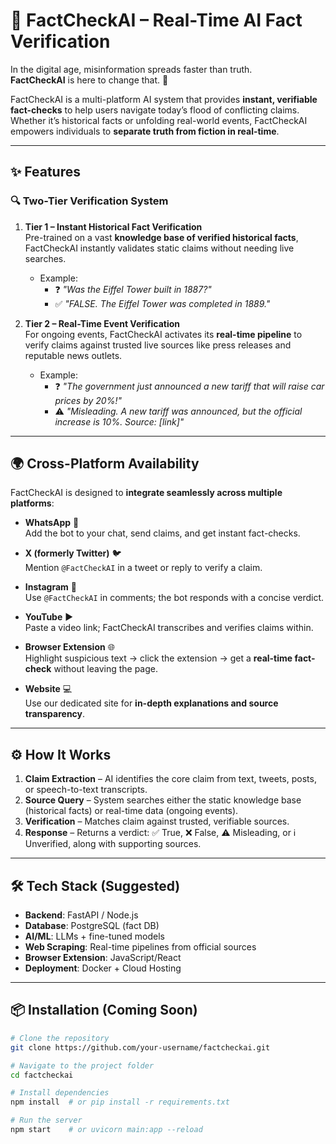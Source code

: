 # 📰 FactCheckAI – Real-Time AI Fact Verification

In the digital age, misinformation spreads faster than truth.  
**FactCheckAI** is here to change that. 🚀  

FactCheckAI is a multi-platform AI system that provides **instant, verifiable fact-checks** to help users navigate today’s flood of conflicting claims. Whether it’s historical facts or unfolding real-world events, FactCheckAI empowers individuals to **separate truth from fiction in real-time**.  

---

## ✨ Features

### 🔍 Two-Tier Verification System
1. **Tier 1 – Instant Historical Fact Verification**  
   Pre-trained on a vast **knowledge base of verified historical facts**, FactCheckAI instantly validates static claims without needing live searches.  
   - Example:  
     - ❓ *"Was the Eiffel Tower built in 1887?"*  
     - ✅ *"FALSE. The Eiffel Tower was completed in 1889."*

2. **Tier 2 – Real-Time Event Verification**  
   For ongoing events, FactCheckAI activates its **real-time pipeline** to verify claims against trusted live sources like press releases and reputable news outlets.  
   - Example:  
     - ❓ *"The government just announced a new tariff that will raise car prices by 20%!"*  
     - ⚠️ *"Misleading. A new tariff was announced, but the official increase is 10%. Source: [link]"*

---

## 🌍 Cross-Platform Availability

FactCheckAI is designed to **integrate seamlessly across multiple platforms**:

- **WhatsApp** 💬  
  Add the bot to your chat, send claims, and get instant fact-checks.  

- **X (formerly Twitter)** 🐦  
  Mention `@FactCheckAI` in a tweet or reply to verify a claim.  

- **Instagram** 📸  
  Use `@FactCheckAI` in comments; the bot responds with a concise verdict.  

- **YouTube** ▶️  
  Paste a video link; FactCheckAI transcribes and verifies claims within.  

- **Browser Extension** 🌐  
  Highlight suspicious text → click the extension → get a **real-time fact-check** without leaving the page.  

- **Website** 💻  
  Use our dedicated site for **in-depth explanations and source transparency**.  

---

## ⚙️ How It Works

1. **Claim Extraction** – AI identifies the core claim from text, tweets, posts, or speech-to-text transcripts.  
2. **Source Query** – System searches either the static knowledge base (historical facts) or real-time data (ongoing events).  
3. **Verification** – Matches claim against trusted, verifiable sources.  
4. **Response** – Returns a verdict: ✅ True, ❌ False, ⚠️ Misleading, or ℹ️ Unverified, along with supporting sources.  

---

## 🛠️ Tech Stack (Suggested)
- **Backend**: FastAPI / Node.js  
- **Database**: PostgreSQL (fact DB)  
- **AI/ML**: LLMs + fine-tuned models  
- **Web Scraping**: Real-time pipelines from official sources  
- **Browser Extension**: JavaScript/React  
- **Deployment**: Docker + Cloud Hosting  

---

## 📦 Installation (Coming Soon)
```bash
# Clone the repository
git clone https://github.com/your-username/factcheckai.git

# Navigate to the project folder
cd factcheckai

# Install dependencies
npm install  # or pip install -r requirements.txt

# Run the server
npm start    # or uvicorn main:app --reload
